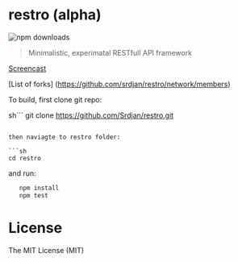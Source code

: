# restro (alpha)

![npm downloads](https://img.shields.io/npm/dm/restro.svg)

> Minimalistic, experimatal RESTfull API framework

[Screencast](https://dl.dropboxusercontent.com/u/51491957/rest-api/v.html)

[List of forks] (https://github.com/srdjan/restro/network/members)

To build, first clone git repo:

sh```
git clone https://github.com/Srdjan/restro.git
```

then naviagte to restro folder:
   
```sh
cd restro
```

and run:

```sh
   npm install
   npm test
```

# License

The MIT License (MIT)
